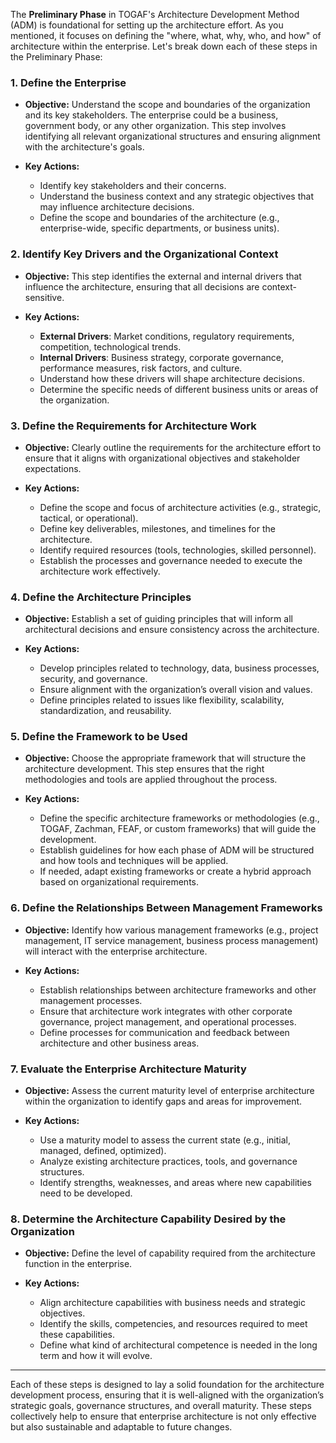 The **Preliminary Phase** in TOGAF's Architecture Development Method (ADM) is foundational for setting up the architecture effort. As you mentioned, it focuses on defining the "where, what, why, who, and how" of architecture within the enterprise. Let's break down each of these steps in the Preliminary Phase:

### 1. **Define the Enterprise**

* **Objective:** Understand the scope and boundaries of the organization and its key stakeholders. The enterprise could be a business, government body, or any other organization. This step involves identifying all relevant organizational structures and ensuring alignment with the architecture's goals.
* **Key Actions:**

  * Identify key stakeholders and their concerns.
  * Understand the business context and any strategic objectives that may influence architecture decisions.
  * Define the scope and boundaries of the architecture (e.g., enterprise-wide, specific departments, or business units).

### 2. **Identify Key Drivers and the Organizational Context**

* **Objective:** This step identifies the external and internal drivers that influence the architecture, ensuring that all decisions are context-sensitive.
* **Key Actions:**

  * **External Drivers**: Market conditions, regulatory requirements, competition, technological trends.
  * **Internal Drivers**: Business strategy, corporate governance, performance measures, risk factors, and culture.
  * Understand how these drivers will shape architecture decisions.
  * Determine the specific needs of different business units or areas of the organization.

### 3. **Define the Requirements for Architecture Work**

* **Objective:** Clearly outline the requirements for the architecture effort to ensure that it aligns with organizational objectives and stakeholder expectations.
* **Key Actions:**

  * Define the scope and focus of architecture activities (e.g., strategic, tactical, or operational).
  * Define key deliverables, milestones, and timelines for the architecture.
  * Identify required resources (tools, technologies, skilled personnel).
  * Establish the processes and governance needed to execute the architecture work effectively.

### 4. **Define the Architecture Principles**

* **Objective:** Establish a set of guiding principles that will inform all architectural decisions and ensure consistency across the architecture.
* **Key Actions:**

  * Develop principles related to technology, data, business processes, security, and governance.
  * Ensure alignment with the organization’s overall vision and values.
  * Define principles related to issues like flexibility, scalability, standardization, and reusability.

### 5. **Define the Framework to be Used**

* **Objective:** Choose the appropriate framework that will structure the architecture development. This step ensures that the right methodologies and tools are applied throughout the process.
* **Key Actions:**

  * Define the specific architecture frameworks or methodologies (e.g., TOGAF, Zachman, FEAF, or custom frameworks) that will guide the development.
  * Establish guidelines for how each phase of ADM will be structured and how tools and techniques will be applied.
  * If needed, adapt existing frameworks or create a hybrid approach based on organizational requirements.

### 6. **Define the Relationships Between Management Frameworks**

* **Objective:** Identify how various management frameworks (e.g., project management, IT service management, business process management) will interact with the enterprise architecture.
* **Key Actions:**

  * Establish relationships between architecture frameworks and other management processes.
  * Ensure that architecture work integrates with other corporate governance, project management, and operational processes.
  * Define processes for communication and feedback between architecture and other business areas.

### 7. **Evaluate the Enterprise Architecture Maturity**

* **Objective:** Assess the current maturity level of enterprise architecture within the organization to identify gaps and areas for improvement.
* **Key Actions:**

  * Use a maturity model to assess the current state (e.g., initial, managed, defined, optimized).
  * Analyze existing architecture practices, tools, and governance structures.
  * Identify strengths, weaknesses, and areas where new capabilities need to be developed.

### 8. **Determine the Architecture Capability Desired by the Organization**

* **Objective:** Define the level of capability required from the architecture function in the enterprise.
* **Key Actions:**

  * Align architecture capabilities with business needs and strategic objectives.
  * Identify the skills, competencies, and resources required to meet these capabilities.
  * Define what kind of architectural competence is needed in the long term and how it will evolve.

---

Each of these steps is designed to lay a solid foundation for the architecture development process, ensuring that it is well-aligned with the organization’s strategic goals, governance structures, and overall maturity. These steps collectively help to ensure that enterprise architecture is not only effective but also sustainable and adaptable to future changes.



